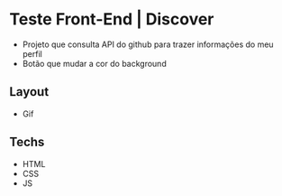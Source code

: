 # Teste Front-End | Discover
- Projeto que consulta API do github para trazer informações do meu perfil 
- Botão que mudar a cor do background

## Layout
- Gif

## Techs
- HTML
- CSS
- JS
